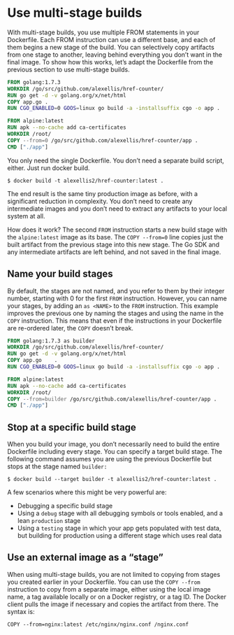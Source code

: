# Use multi-stage builds

With multi-stage builds, you use multiple FROM statements in your Dockerfile. Each FROM instruction can use a different base, and each of them begins a new stage of the build. You can selectively copy artifacts from one stage to another, leaving behind everything you don’t want in the final image. To show how this works, let’s adapt the Dockerfile from the previous section to use multi-stage builds.

```Dockerfile
FROM golang:1.7.3
WORKDIR /go/src/github.com/alexellis/href-counter/
RUN go get -d -v golang.org/x/net/html
COPY app.go .
RUN CGO_ENABLED=0 GOOS=linux go build -a -installsuffix cgo -o app .

FROM alpine:latest
RUN apk --no-cache add ca-certificates
WORKDIR /root/
COPY --from=0 /go/src/github.com/alexellis/href-counter/app .
CMD ["./app"]
```

You only need the single Dockerfile. You don’t need a separate build script, either. Just run docker build.

```
$ docker build -t alexellis2/href-counter:latest .
```

The end result is the same tiny production image as before, with a significant reduction in complexity. You don’t need to create any intermediate images and you don’t need to extract any artifacts to your local system at all.

How does it work? The second `FROM` instruction starts a new build stage with the `alpine:latest` image as its base. The `COPY --from=0` line copies just the built artifact from the previous stage into this new stage. The Go SDK and any intermediate artifacts are left behind, and not saved in the final image.

## Name your build stages

By default, the stages are not named, and you refer to them by their integer number, starting with 0 for the first `FROM` instruction. However, you can name your stages, by adding an `as <NAME>` to the `FROM` instruction. This example improves the previous one by naming the stages and using the name in the `COPY` instruction. This means that even if the instructions in your Dockerfile are re-ordered later, the `COPY` doesn’t break.

```Dockerfile
FROM golang:1.7.3 as builder
WORKDIR /go/src/github.com/alexellis/href-counter/
RUN go get -d -v golang.org/x/net/html
COPY app.go    .
RUN CGO_ENABLED=0 GOOS=linux go build -a -installsuffix cgo -o app .

FROM alpine:latest
RUN apk --no-cache add ca-certificates
WORKDIR /root/
COPY --from=builder /go/src/github.com/alexellis/href-counter/app .
CMD ["./app"]
```

## Stop at a specific build stage

When you build your image, you don’t necessarily need to build the entire Dockerfile including every stage. You can specify a target build stage. The following command assumes you are using the previous Dockerfile but stops at the stage named `builder:`

```
$ docker build --target builder -t alexellis2/href-counter:latest .
```

A few scenarios where this might be very powerful are:

- Debugging a specific build stage
- Using a `debug` stage with all debugging symbols or tools enabled, and a lean `production` stage
- Using a `testing` stage in which your app gets populated with test data, but building for production using a different stage which uses real data

## Use an external image as a “stage”

When using multi-stage builds, you are not limited to copying from stages you created earlier in your Dockerfile. You can use the `COPY --from` instruction to copy from a separate image, either using the local image name, a tag available locally or on a Docker registry, or a tag ID. The Docker client pulls the image if necessary and copies the artifact from there. The syntax is:

```
COPY --from=nginx:latest /etc/nginx/nginx.conf /nginx.conf
```
